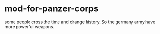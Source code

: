 # mod-for-panzer-corps
some people cross the time and change history. So the germany army have more powerful weapons.
